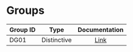# Groups

Group ID | Type        |  Documentation
---------|-------------|:--------------:
DG01     | Distinctive | [Link](DG01.md)